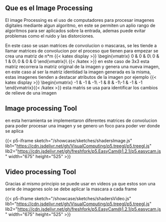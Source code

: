 ## Que es el Image Processing 

El image Processing es el uso de computadores para procesar imagenes digitales mediante algun algoritmo, en este se permiten un aplio rango de algoritmos para ser aplicados sobre la entrada, ademas puede evitar problemas como el ruido y las distorciones.

En este caso se usan matrices de convolucion o mascaras, se les tiende a llamar matrices de convolucion por el proceso que tienen para empezar se crea una matriz de n*m
{{< katex display >}}  \begin{vmatrix} 0 & 0 & 0\\ 0 & 1 & 0\\ 0 & 0 & 0 \end{vmatrix}\ {{< /katex >}} 
en este caso de 3x3 esta matriz recorrera la matriz original de la imagen y genera una nueva imagen, en este caso al ser la matriz identidad la imagen generada es la misma, estas imagenes tienden a destacar atributos de la imagen por ejemplo 
{{< katex display >}}  \begin{vmatrix} -1 & -1 & -1\\ -1 & 8 & -1\\-1 & -1 & -1 \end{vmatrix}{{< /katex >}} 
esta matris se usa para identificar los cambios de relieve de una 
imagen

## Image processing Tool

en esta herramienta se implementaron diferentes matrices de convolucion para poder procesar una imagen y se genero un foco para poder ver donde se aplica 

{{< p5-iframe sketch="/showcase/sketches/shadersImage.js" lib1="https://cdn.jsdelivr.net/gh/VisualComputing/p5.treegl/p5.treegl.js" lib2="https://cdn.jsdelivr.net/gh/freshfork/p5.EasyCam@1.2.1/p5.easycam.js" width="675" height="525" >}}

## Video processing Tool

Gracias al mismo principio se puede usar en videos ya que estos son una serie de imagenes solo se debe aplicar la mascara a cada frame 

{{< p5-iframe sketch="/showcase/sketches/shadersVideo.js" lib1="https://cdn.jsdelivr.net/gh/VisualComputing/p5.treegl/p5.treegl.js" lib2="https://cdn.jsdelivr.net/gh/freshfork/p5.EasyCam@1.2.1/p5.easycam.js" width="675" height="525" >}}
